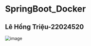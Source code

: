 # SpringBoot_Docker
## Lê Hồng Triệu-22024520


![image](https://github.com/user-attachments/assets/015ebc61-b9c2-4f52-87c0-46f6f9f0e9c7)
